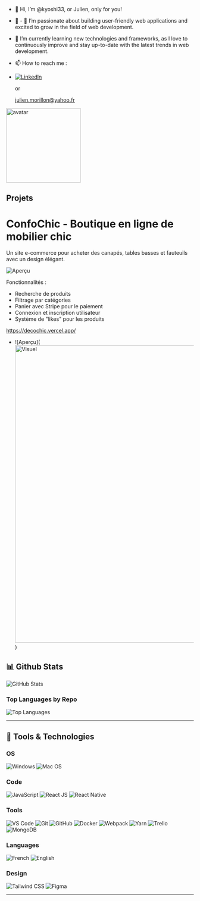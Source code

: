 - 👋 Hi, I’m @kyoshi33, or Julien, only for you!
- 👀 - 👀 I’m passionate about building user-friendly web applications and excited to grow in the field of web development.
  
- 🌱 I’m currently learning new technologies and frameworks, as I love to continuously improve and stay up-to-date with the latest trends in web development.

- 📫 How to reach me :
- [![LinkedIn](https://img.shields.io/badge/LinkedIn-0A66C2?style=flat&logo=linkedin&logoColor=white)](https://www.linkedin.com/in/julien-morillon)
  
  or
  
  julien.morillon@yahoo.fr

<img src="https://github.com/user-attachments/assets/2c084aeb-4bbc-44ba-822b-948ab4391a56" alt="avatar" width="200"/>

## Projets 

 # ConfoChic - Boutique en ligne de mobilier chic

Un site e-commerce pour acheter des canapés, tables basses et fauteuils avec un design élégant.

![Aperçu](<img width="1414" alt="Visuel" src="https://github.com/user-attachments/assets/14aceb16-a9ee-4619-b2c8-7c967d8fd7cd">)
 
Fonctionnalités :
- Recherche de produits
- Filtrage par catégories
- Panier avec Stripe pour le paiement
- Connexion et inscription utilisateur
- Système de "likes" pour les produits
  
https://decochic.vercel.app/
- ![Aperçu]([<img width="800" alt="Visuel" src="https://github.com/user-attachments/assets/9c101da6-7ca8-4dd8-b7aa-20d581c137b3">](https://res.cloudinary.com/dtkyr0fbb/image/upload/v1730977930/Visuel_g4b5tx.png)
)



## 📊 Github Stats

![GitHub Stats](https://github-readme-stats.vercel.app/api?username=kyoshi33&show_icons=true&theme=radical)

### Top Languages by Repo
![Top Languages](https://github-readme-stats.vercel.app/api/top-langs/?username=kyoshi33&layout=compact&theme=radical)


---

## 🔧 Tools & Technologies

### OS
![Windows](https://img.shields.io/badge/Windows-blue?style=flat)
![Mac OS](https://img.shields.io/badge/MacOS-black?style=flat)

### Code
![JavaScript](https://img.shields.io/badge/JavaScript-yellow?style=flat)
![React JS](https://img.shields.io/badge/React_JS-blue?style=flat&logo=react)
![React Native](https://img.shields.io/badge/React_Native-blue?style=flat&logo=react)

### Tools
![VS Code](https://img.shields.io/badge/VS_Code-blue?style=flat&logo=visual-studio-code)
![Git](https://img.shields.io/badge/Git-F05032?style=flat&logo=git&logoColor=white)
![GitHub](https://img.shields.io/badge/GitHub-181717?style=flat&logo=github)
![Docker](https://img.shields.io/badge/Docker-2496ED?style=flat&logo=docker&logoColor=white)
![Webpack](https://img.shields.io/badge/Webpack-8DD6F9?style=flat&logo=webpack&logoColor=white)
![Yarn](https://img.shields.io/badge/Yarn-2C8EBB?style=flat&logo=yarn&logoColor=white)
![Trello](https://img.shields.io/badge/Trello-0079BF?style=flat&logo=trello&logoColor=white)
![MongoDB](https://img.shields.io/badge/MongoDB-47A248?style=flat&logo=mongodb&logoColor=white)


### Languages
![French](https://img.shields.io/badge/French-blue?style=flat)
![English](https://img.shields.io/badge/English-grey?style=flat)

### Design
![Tailwind CSS](https://img.shields.io/badge/Tailwind_CSS-38B2AC?style=flat&logo=tailwind-css&logoColor=white)
![Figma](https://img.shields.io/badge/Figma-F24E1E?style=flat&logo=figma&logoColor=white)

---
<!---
kyoshi33/kyoshi33 is a ✨ special ✨ repository because its `README.md` (this file) appears on your GitHub profile.
You can click the Preview link to take a look at your changes.
--->
